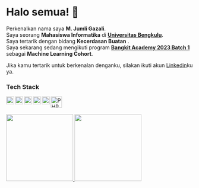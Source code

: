 # Halo semua! 👋

Perkenalkan nama saya **M. Jumli Gazali**.\
Saya seorang **Mahasiswa Informatika** di [**Universitas Bengkulu**](https://www.unib.ac.id/).\
Saya tertarik dengan bidang **Kecerdasan Buatan** .\
Saya sekarang sedang mengikuti program [**Bangkit Academy 2023 Batch 1**](https://grow.google/intl/id_id/bangkit/?tab=machine-learning) sebagai **Machine Learning Cohort**.

Jika kamu tertarik untuk berkenalan denganku, silakan ikuti akun [Linkedin](https://www.linkedin.com/in/m-jumli-gazali-319bb2255/)ku ya.
 
 
 ### Tech Stack
  <a href="#"><img align="left" alt="Python" title="Python" width="21px" src="https://upload.wikimedia.org/wikipedia/commons/c/c3/Python-logo-notext.svg" /></a>
  <a href="#"><img align="left" alt="Java" title="Java" width="21px" src="https://icons.iconarchive.com/icons/tatice/cristal-intense/128/Java-icon.png" /></a>
  <a href="#"><img align="left" alt="HTML5" title="HTML5" width="21px" src="https://www.w3.org/html/logo/downloads/HTML5_Badge_512.png" /></a>
  <a href="#"><img align="left" alt="CSS3" title="CSS3" width="21px" src="https://cdn-icons-png.flaticon.com/512/732/732190.png" /></a>
  <a href="#"><img align="left" alt="JavaScript" title="JavaScript" width="21px" src="https://upload.wikimedia.org/wikipedia/commons/9/99/Unofficial_JavaScript_logo_2.svg" /></a>
   <a href="#"><img align="left" alt="PHP" title="PHP" width="30px" src="https://upload.wikimedia.org/wikipedia/commons/2/27/PHP-logo.svg" /></a>
 
 <br>
  <br>
 
 
<p align="left">
<a href="https://github.com/jumli-gazali">
  <img height="180em" src="https://github-readme-stats-eight-theta.vercel.app/api?username=jumli-gazali&show_icons=true&theme=algolia&include_all_commits=true&count_private=true"/>
  <img height="180em" src="https://github-readme-stats-eight-theta.vercel.app/api/top-langs/?username=jumli-gazali&layout=compact&langs_count=8&theme=algolia"/>

</a>
</p>
